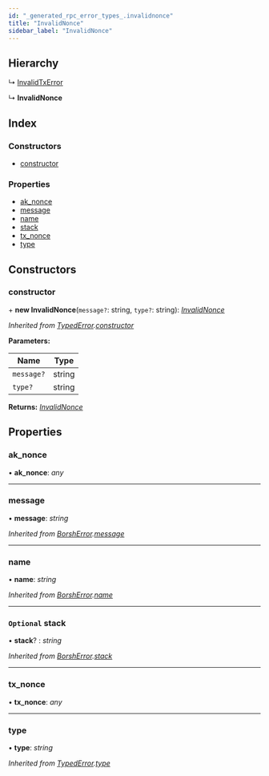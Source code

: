 ```yaml
---
id: "_generated_rpc_error_types_.invalidnonce"
title: "InvalidNonce"
sidebar_label: "InvalidNonce"
---
```


## Hierarchy

  ↳ [InvalidTxError](_generated_rpc_error_types_.invalidtxerror.md)

  ↳ **InvalidNonce**

## Index

### Constructors

* [constructor](_generated_rpc_error_types_.invalidnonce.md#constructor)

### Properties

* [ak_nonce](_generated_rpc_error_types_.invalidnonce.md#ak_nonce)
* [message](_generated_rpc_error_types_.invalidnonce.md#message)
* [name](_generated_rpc_error_types_.invalidnonce.md#name)
* [stack](_generated_rpc_error_types_.invalidnonce.md#optional-stack)
* [tx_nonce](_generated_rpc_error_types_.invalidnonce.md#tx_nonce)
* [type](_generated_rpc_error_types_.invalidnonce.md#type)

## Constructors

###  constructor

\+ **new InvalidNonce**(`message?`: string, `type?`: string): *[InvalidNonce](_generated_rpc_error_types_.invalidnonce.md)*

*Inherited from [TypedError](_utils_errors_.typederror.md).[constructor](_utils_errors_.typederror.md#constructor)*

**Parameters:**

Name | Type |
------ | ------ |
`message?` | string |
`type?` | string |

**Returns:** *[InvalidNonce](_generated_rpc_error_types_.invalidnonce.md)*

## Properties

###  ak_nonce

• **ak_nonce**: *any*

___

###  message

• **message**: *string*

*Inherited from [BorshError](_utils_serialize_.borsherror.md).[message](_utils_serialize_.borsherror.md#message)*

___

###  name

• **name**: *string*

*Inherited from [BorshError](_utils_serialize_.borsherror.md).[name](_utils_serialize_.borsherror.md#name)*

___

### `Optional` stack

• **stack**? : *string*

*Inherited from [BorshError](_utils_serialize_.borsherror.md).[stack](_utils_serialize_.borsherror.md#optional-stack)*

___

###  tx_nonce

• **tx_nonce**: *any*

___

###  type

• **type**: *string*

*Inherited from [TypedError](_utils_errors_.typederror.md).[type](_utils_errors_.typederror.md#type)*
